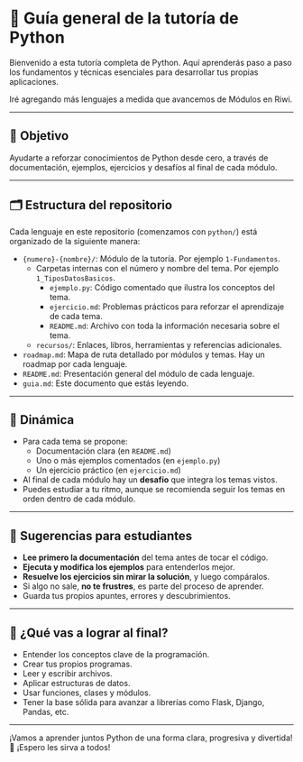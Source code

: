 # 📘 Guía general de la tutoría de Python

Bienvenido a esta tutoría completa de Python. Aquí aprenderás paso a paso los fundamentos y técnicas esenciales para desarrollar tus propias aplicaciones.

Iré agregando más lenguajes a medida que avancemos de Módulos en Riwi.

---
## 📌 Objetivo

Ayudarte a reforzar conocimientos de Python desde cero, a través de documentación, ejemplos, ejercicios y desafíos al final de cada módulo.

---

## 🗂 Estructura del repositorio

Cada lenguaje en este repositorio (comenzamos con `python/`) está organizado de la siguiente manera:

* `{numero}-{nombre}/`: Módulo de la tutoría. Por ejemplo `1-Fundamentos`.
    * Carpetas internas con el número y nombre del tema. Por ejemplo `1_TiposDatosBasicos`.
      * `ejemplo.py`: Código comentado que ilustra los conceptos del tema.
      * `ejercicio.md`: Problemas prácticos para reforzar el aprendizaje de cada tema.
      * `README.md`: Archivo con toda la información necesaria sobre el tema.
  * `recursos/`: Enlaces, libros, herramientas y referencias adicionales.
* `roadmap.md`: Mapa de ruta detallado por módulos y temas. Hay un roadmap por cada lenguaje.
* `README.md`: Presentación general del módulo de cada lenguaje.
* `guia.md`: Este documento que estás leyendo.

---

## 🔄 Dinámica

* Para cada tema se propone:
    * Documentación clara (en `README.md`)
    * Uno o más ejemplos comentados (en `ejemplo.py`)
    * Un ejercicio práctico (en `ejercicio.md`)
* Al final de cada módulo hay un **desafío** que integra los temas vistos.
* Puedes estudiar a tu ritmo, aunque se recomienda seguir los temas en orden dentro de cada módulo.

---

## 🧭 Sugerencias para estudiantes

* **Lee primero la documentación** del tema antes de tocar el código.
* **Ejecuta y modifica los ejemplos** para entenderlos mejor.
* **Resuelve los ejercicios sin mirar la solución**, y luego compáralos.
* Si algo no sale, **no te frustres**, es parte del proceso de aprender.
* Guarda tus propios apuntes, errores y descubrimientos.

---

## 🚀 ¿Qué vas a lograr al final?

* Entender los conceptos clave de la programación.
* Crear tus propios programas.
* Leer y escribir archivos.
* Aplicar estructuras de datos.
* Usar funciones, clases y módulos.
* Tener la base sólida para avanzar a librerías como Flask, Django, Pandas, etc.

---

¡Vamos a aprender juntos Python de una forma clara, progresiva y divertida! 🎉 ¡Espero les sirva a todos!